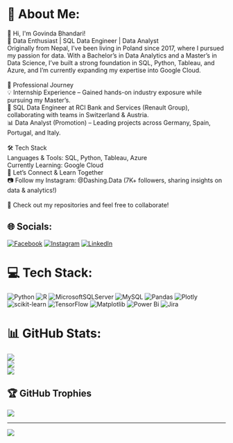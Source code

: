 
# 💫 About Me:
👋 Hi, I'm Govinda Bhandari!<br>🔹 Data Enthusiast | SQL Data Engineer | Data Analyst<br>Originally from Nepal, I’ve been living in Poland since 2017, where I pursued my passion for data. With a Bachelor’s in Data Analytics and a Master’s in Data Science, I’ve built a strong foundation in SQL, Python, Tableau, and Azure, and I’m currently expanding my expertise into Google Cloud.<br><br>🚀 Professional Journey<br>💡 Internship Experience – Gained hands-on industry exposure while pursuing my Master’s.<br>🏦 SQL Data Engineer at RCI Bank and Services (Renault Group), collaborating with teams in Switzerland & Austria.<br>📊 Data Analyst (Promotion) – Leading projects across Germany, Spain, Portugal, and Italy.<br><br>🛠️ Tech Stack<br>Languages & Tools: SQL, Python, Tableau, Azure<br>Currently Learning: Google Cloud<br>📢 Let’s Connect & Learn Together<br>📷 Follow my Instagram: @Dashing.Data (7K+ followers, sharing insights on data & analytics!)<br><br>🚀 Check out my repositories and feel free to collaborate!


## 🌐 Socials:
[![Facebook](https://img.shields.io/badge/Facebook-%231877F2.svg?logo=Facebook&logoColor=white)](https://facebook.com/Dashing.Data) [![Instagram](https://img.shields.io/badge/Instagram-%23E4405F.svg?logo=Instagram&logoColor=white)](https://instagram.com/@dashing.data) [![LinkedIn](https://img.shields.io/badge/LinkedIn-%230077B5.svg?logo=linkedin&logoColor=white)](https://linkedin.com/in/https://www.linkedin.com/in/govinda-bhandari-data-enthusiast/) 

# 💻 Tech Stack:
![Python](https://img.shields.io/badge/python-3670A0?style=for-the-badge&logo=python&logoColor=ffdd54) ![R](https://img.shields.io/badge/r-%23276DC3.svg?style=for-the-badge&logo=r&logoColor=white) ![MicrosoftSQLServer](https://img.shields.io/badge/Microsoft%20SQL%20Server-CC2927?style=for-the-badge&logo=microsoft%20sql%20server&logoColor=white) ![MySQL](https://img.shields.io/badge/mysql-4479A1.svg?style=for-the-badge&logo=mysql&logoColor=white) ![Pandas](https://img.shields.io/badge/pandas-%23150458.svg?style=for-the-badge&logo=pandas&logoColor=white) ![Plotly](https://img.shields.io/badge/Plotly-%233F4F75.svg?style=for-the-badge&logo=plotly&logoColor=white) ![scikit-learn](https://img.shields.io/badge/scikit--learn-%23F7931E.svg?style=for-the-badge&logo=scikit-learn&logoColor=white) ![TensorFlow](https://img.shields.io/badge/TensorFlow-%23FF6F00.svg?style=for-the-badge&logo=TensorFlow&logoColor=white) ![Matplotlib](https://img.shields.io/badge/Matplotlib-%23ffffff.svg?style=for-the-badge&logo=Matplotlib&logoColor=black) ![Power Bi](https://img.shields.io/badge/power_bi-F2C811?style=for-the-badge&logo=powerbi&logoColor=black) ![Jira](https://img.shields.io/badge/jira-%230A0FFF.svg?style=for-the-badge&logo=jira&logoColor=white)
# 📊 GitHub Stats:
![](https://github-readme-stats.vercel.app/api?username=Govinda-Bhandari&theme=merko&hide_border=false&include_all_commits=false&count_private=true)<br/>
![](https://nirzak-streak-stats.vercel.app/?user=Govinda-Bhandari&theme=merko&hide_border=false)<br/>
![](https://github-readme-stats.vercel.app/api/top-langs/?username=Govinda-Bhandari&theme=merko&hide_border=false&include_all_commits=false&count_private=true&layout=compact)

## 🏆 GitHub Trophies
![](https://github-profile-trophy.vercel.app/?username=Govinda-Bhandari&theme=merko&no-frame=false&no-bg=true&margin-w=4)

---
[![](https://visitcount.itsvg.in/api?id=Govinda-Bhandari&icon=0&color=0)](https://visitcount.itsvg.in)

<!-- Proudly created with GPRM ( https://gprm.itsvg.in ) -->


